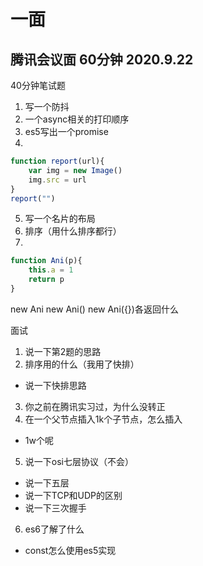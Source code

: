 # 一面 
## 腾讯会议面 60分钟 2020.9.22
40分钟笔试题
1. 写一个防抖
2. 一个async相关的打印顺序
3. es5写出一个promise
4. 
```javascript
function report(url){
    var img = new Image()
    img.src = url
}
report("")
```
5. 写一个名片的布局
6. 排序（用什么排序都行）
7. 
```javascript
function Ani(p){
    this.a = 1
    return p
}
```
new Ani new Ani() new Ani({})各返回什么

面试
1. 说一下第2题的思路
2. 排序用的什么（我用了快排）
- 说一下快排思路
3. 你之前在腾讯实习过，为什么没转正
4. 在一个父节点插入1k个子节点，怎么插入
- 1w个呢
5. 说一下osi七层协议（不会）
- 说一下五层
- 说一下TCP和UDP的区别
- 说一下三次握手
6. es6了解了什么
- const怎么使用es5实现